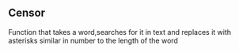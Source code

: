 ## Censor

Function that takes a word,searches for it in text and replaces it with asterisks similar in number to the length of the word
